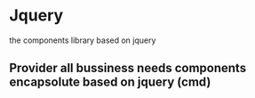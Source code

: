 Jquery
==========
the components library based on jquery 

Provider all bussiness needs components encapsolute based on jquery (cmd)
----------
